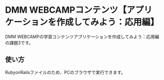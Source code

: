 # DMM WEBCAMPコンテンツ【アプリケーションを作成してみよう：応用編】

DMM WEBCAMPの学習コンテンツアプリケーションを作成してみよう：応用編の課題3です。

## 使い方

RubyonRailsファイルのため、PCのブラウザで実行できます。

